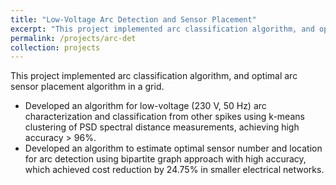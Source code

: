```yaml
---
title: "Low-Voltage Arc Detection and Sensor Placement"
excerpt: "This project implemented arc classification algorithm, and optimal arc sensor placement algorithm in a grid."
permalink: /projects/arc-det
collection: projects
---
```


This project implemented arc classification algorithm, and optimal arc sensor placement algorithm in a grid.

  * Developed an algorithm for low-voltage (230 V, 50 Hz) arc characterization and classification from other spikes using k-means clustering of PSD spectral distance measurements, achieving high accuracy > 96%.
  * Developed an algorithm to estimate optimal sensor number and location for arc detection using bipartite graph approach with high accuracy, which achieved cost reduction by 24.75% in smaller electrical networks.

